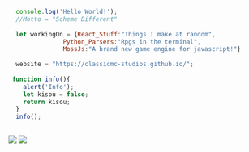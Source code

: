 ```js
  console.log('Hello World!');
  //Motto = "Scheme Different"
  
  let workingOn = {React_Stuff:"Things I make at random",
               Python_Parsers:"Rpgs in the terminal",
               MossJs:"A brand new game engine for javascript!"}
               
  website = "https://classicmc-studios.github.io/";
  
 function info(){
    alert('Info');
    let kisou = false;
    return kisou;
  }
  info();
               
```

![](https://github-readme-stats.vercel.app/api?username=classicmc-studios&&show_icons=true)  ![](https://github-readme-stats.vercel.app/api/top-langs/?username=classicmc-studios&layout=compact&theme=light&langs_count=10)
